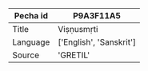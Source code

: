 |Pecha id | P9A3F11A5
| --- | --- 
|Title | Viṣṇusmṛti 
|Language | ['English', 'Sanskrit']
|Source | 'GRETIL'
